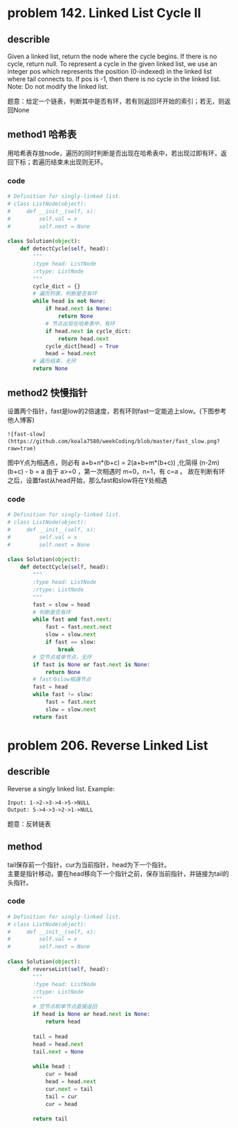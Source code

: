 # problem  142. Linked List Cycle II
## describle
Given a linked list, return the node where the cycle begins. If there is no cycle, return null.
To represent a cycle in the given linked list, we use an integer pos which represents the position (0-indexed) in the linked list where tail connects to. If pos is -1, then there is no cycle in the linked list.
Note: Do not modify the linked list.  

题意：给定一个链表，判断其中是否有环，若有则返回环开始的索引；若无，则返回None
## method1 哈希表
用哈希表存放node，遍历的同时判断是否出现在哈希表中，若出现过即有环，返回下标；若遍历结束未出现则无环。
### code
```python
# Definition for singly-linked list.
# class ListNode(object):
#     def __init__(self, x):
#         self.val = x
#         self.next = None

class Solution(object):
    def detectCycle(self, head):
        """
        :type head: ListNode
        :rtype: ListNode
        """
        cycle_dict = {}
        # 遍历列表，判断是否有环
        while head is not None:
            if head.next is None:
                return None
            # 节点出现在哈希表中，有环
            if head.next in cycle_dict:
                return head.next           
            cycle_dict[head] = True
            head = head.next
        # 遍历结束，无环    
        return None
```
## method2 快慢指针
设置两个指针，fast是low的2倍速度，若有环则fast一定能追上slow。(下图参考他人博客)  

    ![fast-slow](https://github.com/koala7580/weekCoding/blob/master/fast_slow.png?raw=true)  

图中Y点为相遇点，则必有 a+b+n*(b+c) = 2(a+b+m*(b+c)) ,化简得 (n-2m)(b+c) - b = a
由于 a>=0 ，第一次相遇时 m=0，n=1，有 c=a 。
故在判断有环之后，设置fast从head开始，那么fast和slow将在Y处相遇
### code
```python
# Definition for singly-linked list.
# class ListNode(object):
#     def __init__(self, x):
#         self.val = x
#         self.next = None

class Solution(object):
    def detectCycle(self, head):
        """
        :type head: ListNode
        :rtype: ListNode
        """
        fast = slow = head 
        # 判断是否有环
        while fast and fast.next:
            fast = fast.next.next
            slow = slow.next
            if fast == slow:
                break
        # 空节点或单节点，无环
        if fast is None or fast.next is None:
            return None
        # fast与slow相遇节点
        fast = head
        while fast != slow:
            fast = fast.next
            slow = slow.next
        return fast
```

# problem  206. Reverse Linked List
## describle
Reverse a singly linked list.
Example:
```
Input: 1->2->3->4->5->NULL
Output: 5->4->3->2->1->NULL
```

题意：反转链表
## method
tail保存前一个指针，cur为当前指针，head为下一个指针。  
主要是指针移动，要在head移向下一个指针之前，保存当前指针，并链接为tail的头指针。
### code
```python
# Definition for singly-linked list.
# class ListNode(object):
#     def __init__(self, x):
#         self.val = x
#         self.next = None

class Solution(object):
    def reverseList(self, head):
        """
        :type head: ListNode
        :rtype: ListNode
        """
        # 空节点和单节点直接返回
        if head is None or head.next is None:
            return head
        
        tail = head
        head = head.next
        tail.next = None
        
        while head :
            cur = head
            head = head.next
            cur.next = tail
            tail = cur
            cur = head
            
        return tail
```
